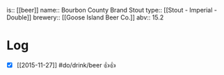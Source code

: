 is:: [[beer]]
name:: Bourbon County Brand Stout
type:: [[Stout - Imperial - Double]]
brewery:: [[Goose Island Beer Co.]]
abv:: 15.2

# Log
- [x] [[2015-11-27]] #do/drink/beer 👍👍
